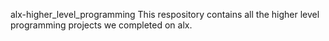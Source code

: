 alx-higher_level_programming
This respository contains all the higher level programming projects we completed on alx.
